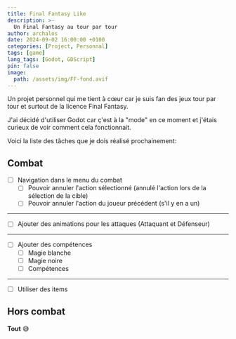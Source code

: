 ```yaml
---
title: Final Fantasy Like
description: >-
  Un Final Fantasy au tour par tour
author: archalos
date: 2024-09-02 16:00:00 +0100
categories: [Project, Personnal]
tags: [game]
lang_tags: [Godot, GDScript]
pin: false
image:
  path: /assets/img/FF-fond.avif
---
```


Un projet personnel qui me tient à cœur car je suis fan des jeux tour par tour et surtout de la licence Final Fantasy.

J'ai décidé d'utiliser Godot car ç'est à la "mode" en ce moment et j'étais curieux de voir comment cela fonctionnait.

Voici la liste des tâches que je dois réalisé prochainement: 

## Combat 
- [ ] Navigation dans le menu du combat
  - [ ] Pouvoir annuler l'action sélectionné (annulé l'action lors de la sélection de la cible)
  - [ ] Pouvoir annuler l'action du joueur précédent (s'il y en a un) 

***

- [ ] Ajouter des animations pour les attaques (Attaquant et Défenseur)

***

- [ ] Ajouter des compétences
  - [ ] Magie blanche
  - [ ] Magie noire
  - [ ] Compétences

***

- [ ] Utiliser des items

## Hors combat

**Tout** 😅

